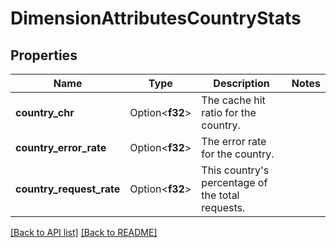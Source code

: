 # DimensionAttributesCountryStats

## Properties

Name | Type | Description | Notes
------------ | ------------- | ------------- | -------------
**country_chr** | Option<**f32**> | The cache hit ratio for the country. | 
**country_error_rate** | Option<**f32**> | The error rate for the country. | 
**country_request_rate** | Option<**f32**> | This country's percentage of the total requests. | 

[[Back to API list]](../README.md#documentation-for-api-endpoints) [[Back to README]](../README.md)


